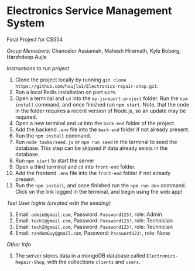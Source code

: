 # Electronics Service Management System

Final Project for CS554

_Group Memebers_:
Chancelor Assiamah, Mahesh Hiremath, Kyle Boberg, Harshdeep Aujla

_Instructions to run project_

1. Clone the project locally by running `git clone https://github.com/haujla1/Electronics-repair-shop.git`.
2. Run a local Redis installation on port `6379`.
3. Open a terminal and `cd` into the `my-jsreport-project` folder. Run the `npm install` command, and once finished run `npm start`. Note, that the code in the folder requires a recent version of Node.js, so an update may be required.
4. Open a new terminal and `cd` into the `back-end` folder of the project.
5. Add the backend `.env` file into the `back-end` folder if not already present.
6. Run the `npm install` command.
7. Run `node tasks/seed.js` or `npm run seed` in the terminal to seed the database. This step can be skipped if data already exists in the database.
8. Run `npm start` to start the server
9. Open a third terminal and `cd` into `front-end` folder.
10. Add the frontend `.env` file into the `front-end` folder if not already present.
11. Run the `npm install`, and once finished run the `npm run dev` command. Click on the link logged in the terminal, and begin using the web app!

_Test User logins (created with the seeding)_

1. Email: `admin@gmail.com`, Password: `Password123!`, role: Admin
2. Email: `tech1@gmail.com`, Password: `Password123!`, role: Technician
3. Email: `tech2@gmail.com`, Password: `Password123!`, role: Technician
4. Email: `randomGuy@gmail.com`, Password: `Password123!`, role: None

_Other Info_

1. The server stores data in a mongoDB database called `Electronics-Repair-Shop`, with the collections `clients` and `users`.
